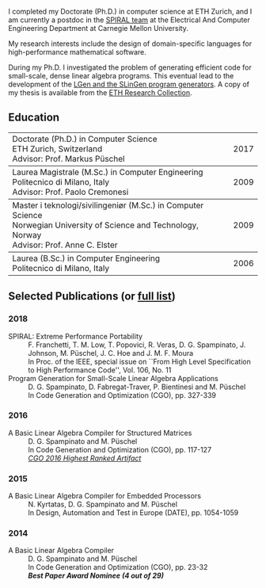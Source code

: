 I completed my Doctorate (Ph.D.) in computer science at ETH Zurich, and I am currently a postdoc in the [SPIRAL team](https://spiral.net) at the Electrical And Computer Engineering Department at Carnegie Mellon University. 

My research interests include the design of domain-specific languages for high-performance mathematical software.

During my Ph.D. I investigated the problem of generating efficient code for small-scale, dense linear algebra programs. This eventual lead to the development of the [LGen and the SLinGen program generators](https://acl.inf.ethz.ch/research/LGen/). A copy of my thesis is available from the [ETH Research Collection](https://www.researchcollection.ethz.ch/handle/20.500.11850/168796).

## Education

<table rules="rows" cellpadding="0">
  <tr>
    <td>Doctorate (Ph.D.) in Computer Science<br>ETH Zurich, Switzerland<br>Advisor: Prof. Markus Püschel</td>
    <td align="right">2017</td>
  </tr>
  <tr>
    <td>Laurea Magistrale (M.Sc.) in Computer Engineering<br>Politecnico di Milano, Italy<br>Advisor: Prof. Paolo Cremonesi</td>
    <td align="right">2009</td>
  </tr>
  <tr>
    <td>Master i teknologi/sivilingeniør (M.Sc.) in Computer Science<br>Norwegian University of Science and Technology, Norway<br>Advisor: Prof. Anne C. Elster</td>
    <td align="right">2009</td>
  </tr>
  <tr>
    <td>Laurea (B.Sc.) in Computer Engineering<br>Politecnico di Milano, Italy</td>
    <td align="right">2006</td>
  </tr>
</table>

## Selected Publications (or [full list](https://scholar.google.com/citations?user=arC_dPMAAAAJ&hl=en))

### 2018
<dl>
<dt>SPIRAL: Extreme Performance Portability <a href="http://spiral.ece.cmu.edu:8080/pub-spiral/abstract.jsp?id=299" target="_blank"> <i class="fas fa-link"></i></a></dt>
<dd>F. Franchetti, T. M. Low, T. Popovici, R. Veras, D. G. Spampinato, J. Johnson, M. Püschel, J. C. Hoe and J. M. F. Moura</dd>  
<dd>In Proc. of the IEEE, special issue on ``From High Level Specification to High Performance Code'', Vol. 106, No. 11</dd>
<dt>Program Generation for Small-Scale Linear Algebra Applications <a href="http://spiral.ece.cmu.edu:8080/pub-spiral/abstract.jsp?id=293"  target="_blank"> <i class="fas fa-link"></i></a></dt>
<dd>D. G. Spampinato, D. Fabregat-Traver, P. Bientinesi and M. Püschel</dd>  
<dd>In Code Generation and Optimization (CGO), pp. 327-339</dd>
</dl>

### 2016
<dl>
<dt>A Basic Linear Algebra Compiler for Structured Matrices <a href="http://spiral.ece.cmu.edu:8080/pub-spiral/abstract.jsp?id=248"  target="_blank"> <i class="fas fa-link"></i></a></dt>
<dd>D. G. Spampinato and M. Püschel</dd>  
<dd>In Code Generation and Optimization (CGO), pp. 117-127</dd>
<dd><a href="http://ctuning.org/ae/artifacts.html#cgo2016"  target="_blank"><i>CGO 2016 Highest Ranked Artifact</i></a></dd>
</dl>

### 2015
<dl>
<dt>A Basic Linear Algebra Compiler for Embedded Processors <a href="https://dl.acm.org/citation.cfm?id=2757058" target="_blank"> <i class="fas fa-link"></i></a></dt>
<dd>N. Kyrtatas, D. G. Spampinato and M. Püschel</dd>  
<dd>In Design, Automation and Test in Europe (DATE), pp. 1054-1059</dd>
</dl>

### 2014
<dl>
<dt>A Basic Linear Algebra Compiler <a href="http://spiral.ece.cmu.edu:8080/pub-spiral/abstract.jsp?id=173"  target="_blank"> <i class="fas fa-link"></i></a></dt>
<dd>D. G. Spampinato and M. Püschel</dd>  
<dd>In Code Generation and Optimization (CGO), pp. 23-32</dd>
<dd><b><i>Best Paper Award Nominee (4 out of 29)</i></b></dd>
</dl>
